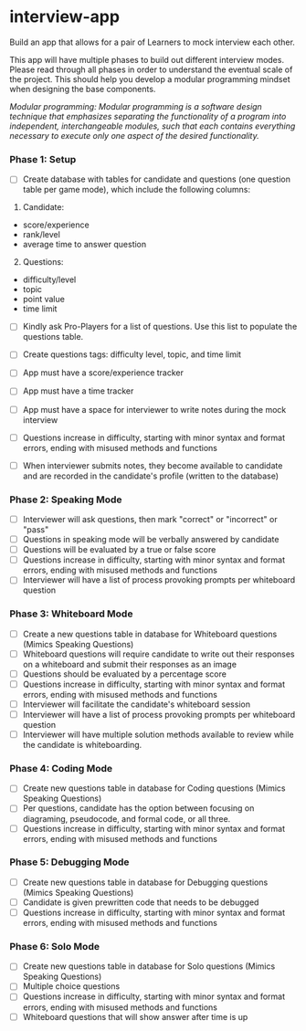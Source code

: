 # interview-app
Build an app that allows for a pair of Learners to mock interview each other.

This app will have multiple phases to build out different interview modes. Please read through all phases in order to understand the eventual scale of the project. This should help you develop a modular programming mindset when designing the base components.

*Modular programming: Modular programming is a software design technique that emphasizes separating the functionality of a program into independent, interchangeable modules, such that each contains everything necessary to execute only one aspect of the desired functionality.*

### Phase 1: Setup
- [ ] Create database with tables for candidate and questions (one question table per game mode), which include the following columns:

1) Candidate:
- score/experience
- rank/level
- average time to answer question

2) Questions:
- difficulty/level
- topic
- point value
- time limit

- [ ] Kindly ask Pro-Players for a list of questions. Use this list to populate the questions table.
- [ ] Create questions tags: difficulty level, topic, and time limit
- [ ] App must have a score/experience tracker
- [ ] App must have a time tracker
- [ ] App must have a space for interviewer to write notes during the mock interview
- [ ] Questions increase in difficulty, starting with minor syntax and format errors, ending with misused methods and functions
- [ ] When interviewer submits notes, they become available to candidate and are recorded in the candidate's profile (written to the database)


### Phase 2: Speaking Mode
- [ ] Interviewer will ask questions, then mark "correct" or "incorrect" or "pass"
- [ ] Questions in speaking mode will be verbally answered by candidate
- [ ] Questions will be evaluated by a true or false score
- [ ] Questions increase in difficulty, starting with minor syntax and format errors, ending with misused methods and functions
- [ ] Interviewer will have a list of process provoking prompts per whiteboard question

### Phase 3: Whiteboard Mode
- [ ] Create a new questions table in database for Whiteboard questions (Mimics Speaking Questions)
- [ ] Whiteboard questions will require candidate to write out their responses on a whiteboard and submit their responses as an image
- [ ] Questions should be evaluated by a percentage score
- [ ] Questions increase in difficulty, starting with minor syntax and format errors, ending with misused methods and functions
- [ ] Interviewer will facilitate the candidate's whiteboard session
- [ ] Interviewer will have a list of process provoking prompts per whiteboard question
- [ ] Interviewer will have multiple solution methods available to review while the candidate is whiteboarding.

### Phase 4: Coding Mode
- [ ] Create new questions table in database for Coding questions (Mimics Speaking Questions)
- [ ] Per questions, candidate has the option between focusing on diagraming, pseudocode, and formal code, or all three.
- [ ] Questions increase in difficulty, starting with minor syntax and format errors, ending with misused methods and functions

### Phase 5: Debugging Mode
- [ ] Create new questions table in database for Debugging questions (Mimics Speaking Questions)
- [ ] Candidate is given prewritten code that needs to be debugged
- [ ] Questions increase in difficulty, starting with minor syntax and format errors, ending with misused methods and functions

### Phase 6: Solo Mode
- [ ] Create new questions table in database for Solo questions (Mimics Speaking Questions)
- [ ] Multiple choice questions
- [ ] Questions increase in difficulty, starting with minor syntax and format errors, ending with misused methods and functions
- [ ] Whiteboard questions that will show answer after time is up
